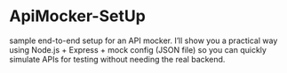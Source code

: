 # ApiMocker-SetUp
sample end-to-end setup for an API mocker. I’ll show you a practical way using Node.js + Express + mock config (JSON file) so you can quickly simulate APIs for testing without needing the real backend.
